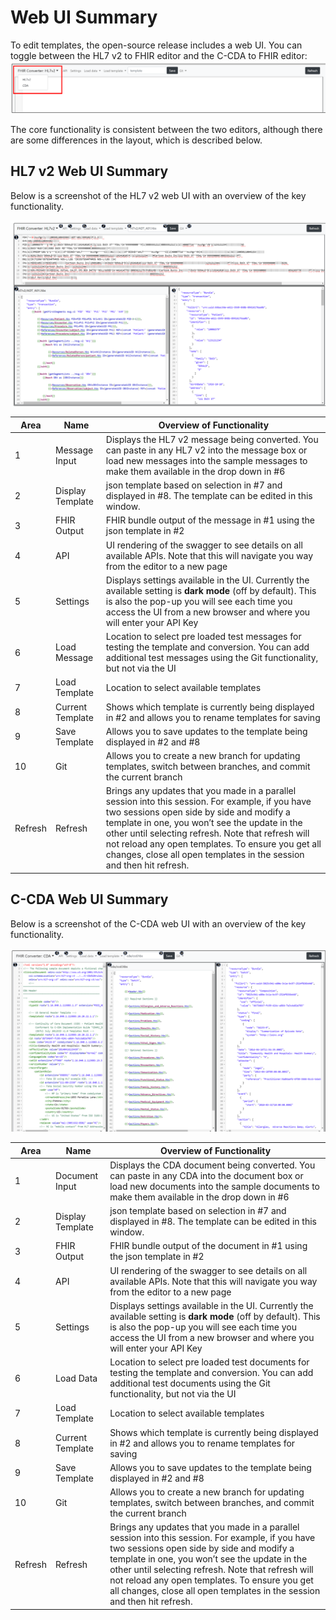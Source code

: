 # Web UI Summary

To edit templates, the open-source release includes a web UI. You can toggle between the HL7 v2 to FHIR editor and the C-CDA to FHIR editor:
![toggle editor](images/editor-toggle.png)

The core functionality is consistent between the two editors, although there are some differences in the layout, which is described below.

## HL7 v2 Web UI Summary

Below is a screenshot of the HL7 v2 web UI with an overview of the key functionality.

![Web UI2](images/web-ui-summary-hl7v2.png)

| Area | Name | Overview of Functionality |
|------|------|---------------------|
| 1 | Message Input | Displays the HL7 v2 message being converted. You can paste in any HL7 v2 into the message box or load new messages into the sample messages to make them available in the drop down in #6 |
| 2 | Display Template |json template based on selection in #7 and displayed in #8. The template can be edited in this window. |
| 3 | FHIR Output | FHIR bundle output of the message in #1 using the json template in #2 |
| 4 | API | UI rendering of the swagger to see details on all available APIs. Note that this will navigate you way from the editor to a new page |
| 5 | Settings | Displays settings available in the UI. Currently the available setting is **dark mode** (off by default). This is also the pop-up you will see each time you access the UI from a new browser and where you will enter your API Key |
| 6 | Load Message |Location to select pre loaded test messages for testing the template and conversion. You can add additional test messages using the Git functionality, but not via the UI |
| 7 | Load Template |Location to select available templates |
| 8 | Current Template | Shows which template is currently being displayed in #2 and allows you to rename templates for saving |
| 9 | Save Template | Allows you to save updates to the template being displayed in #2 and #8 |
| 10 | Git | Allows you to create a new branch for updating templates, switch between branches, and commit the current branch |
| Refresh | Refresh | Brings any updates that you made in a parallel session into this session. For example, if you have two sessions open side by side and modify a template in one, you won’t see the update in the other until selecting refresh. Note that refresh will not reload any open templates.  To ensure you get all changes, close all open templates in the session and then hit refresh. |

## C-CDA Web UI Summary

Below is a screenshot of the C-CDA web UI with an overview of the key functionality.

![Web UI2](images/web-ui-summary-ccda.png)

| Area | Name | Overview of Functionality |
|------|------|---------------------|
| 1 | Document Input | Displays the CDA document being converted. You can paste in any CDA into the document box or load new documents into the sample documents to make them available in the drop down in #6 |
| 2 | Display Template |json template based on selection in #7 and displayed in #8. The template can be edited in this window. |
| 3 | FHIR Output | FHIR bundle output of the document in #1 using the json template in #2 |
| 4 | API | UI rendering of the swagger to see details on all available APIs. Note that this will navigate you way from the editor to a new page |
| 5 | Settings | Displays settings available in the UI. Currently the available setting is **dark mode** (off by default). This is also the pop-up you will see each time you access the UI from a new browser and where you will enter your API Key |
| 6 | Load Data |Location to select pre loaded test documents for testing the template and conversion. You can add additional test documents using the Git functionality, but not via the UI |
| 7 | Load Template |Location to select available templates |
| 8 | Current Template | Shows which template is currently being displayed in #2 and allows you to rename templates for saving |
| 9 | Save Template | Allows you to save updates to the template being displayed in #2 and #8 |
| 10 | Git | Allows you to create a new branch for updating templates, switch between branches, and commit the current branch |
| Refresh | Refresh | Brings any updates that you made in a parallel session into this session. For example, if you have two sessions open side by side and modify a template in one, you won’t see the update in the other until selecting refresh. Note that refresh will not reload any open templates.  To ensure you get all changes, close all open templates in the session and then hit refresh. |
